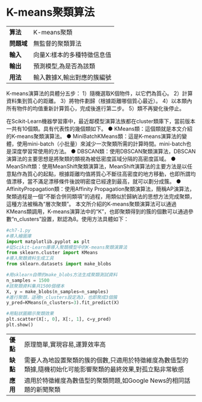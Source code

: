 # K-means聚類算法

| | |
|--|--|
|**算法**|K-means聚類|
|**問題域**|無監督的聚類算法|
|**輸入**|向量X:樣本的多種特徵信息值|
|**輸出**|預測模型,為是否為該類|
|**用法**|輸入數據X,輸出對應的簇編號|

K-means演算法的具體分五步：
1）隨機選取K個物件，以它們為質心。
2）計算資料集到質心的距離。
3）將物件劃歸（根據距離哪個質心最近）。
4）以本類內所有物件的均值重新計算質心，完成後進行第二步。
5）類不再變化後停止。

在Scikit-Learn機器學習庫中，最近鄰模型演算法族都在cluster類庫下，當前版本一共有10個類。具有代表性的幾個類如下。
● KMeans類：這個類就是本文介紹的K-means聚類演算法。
● MiniBatchKMeans類：這是K-means演算法的變體，使用mini-batch（小批量）來減少一次聚類所需的計算時間。mini-batch也是深度學習常使用的方法。
● DBSCAN類：使用DBSCAN聚類演算法，DBSCAN演算法的主要思想是將聚類的類視為被低密度區域分隔的高密度區域。
● MeanShift類：使用MeanShift聚類演算法，MeanShift演算法的主要方法是以任意點作為質心的起點，根據距離均值將質心不斷往高密度的地方移動，也即所謂均值漂移，當不滿足漂移條件後說明密度已經達到最高，就可以劃分成簇。
● AffinityPropagation類：使用Affinity Propagation聚類演算法，簡稱AP演算法，聚類過程是一個“不斷合併同類項”的過程，用類似於歸納法的思想方法完成聚類，這種方法被稱為“層次聚類”。
本文所介紹的K-means聚類演算法可以通過KMeans類調用，K-means演算法中的“K”，也即聚類得到的簇的個數可以通過參數“n_clusters”設置，默認為8。使用方法具體如下：
 
```python
#ch7-1.py
#導入繪圖庫 
import matplotlib.pyplot as plt 
#從Scikit-Learn庫導入聚類模型中的K-means聚類演算法 
from sklearn.cluster import KMeans 
#導入聚類資料生成工具 
from sklearn.datasets import make_blobs 

#用sklearn自帶的make_blobs方法生成聚類測試資料 
n_samples = 1500 
#該聚類資料集共1500個樣本 
X, y = make_blobs(n_samples=n_samples) 
#進行聚類，這裡n_clusters設定為3，也即聚成3個簇 
y_pred=KMeans(n_clusters=3).fit_predict(X) 

#用點狀圖顯示聚類效果 
plt.scatter(X[:, 0], X[:, 1], c=y_pred) 
plt.show() 
```
| | |
|--|--|
|**優點**|原理簡單,實現容易,運算效率高|
|**缺點**|需要人為地設置聚類的簇的個數,只適用於特徵維度為數值型的類據,隨機初始化可能影響聚類的最終效果,對孤立點非常敏感|
|**應用**|適用於特徵維度為數值型的聚類問題,如Google News的相同話題的新聞聚類|